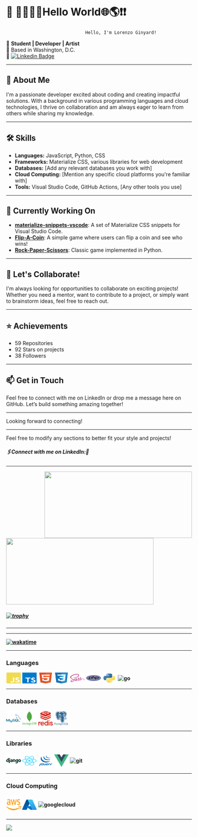 # 👋 👋🙋🏾‍♂️Hello World🌐🌎❗❗
                                  Hello, I'm Lorenzo Ginyard!

🌟 **Student | Developer | Artist**  
📍 Based in Washington, D.C.  
🔗 [![Linkedin Badge](https://img.shields.io/badge/-LinkedIn-0e76a8?style=flat-square&logo=Linkedin&logoColor=white)](https://wwwlinkedin.com/lorenzo-ginyard/)

---

## 🚀 About Me

I'm a passionate developer excited about coding and creating impactful solutions. With a background in various programming languages and cloud technologies, I thrive on collaboration and am always eager to learn from others while sharing my knowledge.

---

## 🛠️ Skills

- **Languages:** JavaScript, Python, CSS
- **Frameworks:** Materialize CSS, various libraries for web development
- **Databases:** [Add any relevant databases you work with]
- **Cloud Computing:** [Mention any specific cloud platforms you're familiar with]
- **Tools:** Visual Studio Code, GitHub Actions, [Any other tools you use]

---

## 🌱 Currently Working On

- **[materialize-snippets-vscode](https://github.com/lnginyard/materialize-snippets-vscode)**: A set of Materialize CSS snippets for Visual Studio Code.
- **[Flip-A-Coin](https://github.com/lnginyard/Flip-A-Coin)**: A simple game where users can flip a coin and see who wins!
- **[Rock-Paper-Scissors](https://github.com/lnginyard/Rock-Paper-Scissors)**: Classic game implemented in Python.

---

## 🤝 Let's Collaborate!

I'm always looking for opportunities to collaborate on exciting projects! Whether you need a mentor, want to contribute to a project, or simply want to brainstorm ideas, feel free to reach out.

---

## ⭐ Achievements

- 59 Repositories
- 92 Stars on projects
- 38 Followers

---

## 📫 Get in Touch

Feel free to connect with me on LinkedIn or drop me a message here on GitHub. Let’s build something amazing together!

---

Looking forward to connecting!

--- 

Feel free to modify any sections to better fit your style and projects!                                                     

##### <strong> 🖇Connect with me on LinkedIn:🔗 <strong>


*******

<div align="flex">
<img width="400m" height="180em" src="https://awesome-github-stats.azurewebsites.net/user-stats/lnginyard?cardType=github&theme=dark&Background=000000&Text=13DD02&Border=2800FF&Ring=FF300A&Title=FF0D18)](https://git.io/awesome-stats-card)"

<div align="right">
<img width="400em" height="180em" src="https://github-readme-stats.vercel.app/api/top-langs/?username=lnginyard&layout=compact&theme=chartreuse-dark&langs_count=8)](https://github.com/lnginyard/github-readme-stats)"
</div>
</div>

##### [![trophy](https://github-profile-trophy.vercel.app/?username=ryo-ma&theme=onedark)](https://github.com/ryo-ma/github-profile-trophy)

*******

<!--START_SECTION:waka-->
<!--END_SECTION:waka-->
 
***********
  
[![wakatime](https://wakatime.com/badge/user/4caeee3f-2c9d-47eb-905c-57af15c39a15/project/d982e9d9-a7f2-4f73-a80c-931a979a2389.svg)](https://wakatime.com/badge/user/4caeee3f-2c9d-47eb-905c-57af15c39a15/project/d982e9d9-a7f2-4f73-a80c-931a979a2389)
  
<break>

***************

### Languages

  <div style="display: inline_block">
  <img align="center" alt="javascript" height="30" width="40" src="https://raw.githubusercontent.com/devicons/devicon/master/icons/javascript/javascript-plain.svg">
  <img align="center" alt="typescript" height="30" width="40" src="https://raw.githubusercontent.com/devicons/devicon/master/icons/typescript/typescript-plain.svg">
  <img align="center" alt="html5" height="30" width="40" src="https://raw.githubusercontent.com/devicons/devicon/master/icons/html5/html5-original.svg">
  <img align="center" alt="css" height="30" width="40" src="https://raw.githubusercontent.com/devicons/devicon/master/icons/css3/css3-original.svg">
  <img align="center" alt="sass" height="30" width="40" src="https://raw.githubusercontent.com/devicons/devicon/master/icons/sass/sass-original.svg">
  <img align="center" alt="php" height="30" width="40" src="https://raw.githubusercontent.com/devicons/devicon/master/icons/php/php-original.svg">
  <img align="center" alt="python" height="30" width="40" src="https://raw.githubusercontent.com/devicons/devicon/master/icons/python/python-original.svg">
  <img align="center" alt="go" height="30" width="40" src="https://cdn.jsdelivr.net/gh/devicons/devicon/icons/go/go-original.svg">
  </div>
 
*************       

<break>
<break>

### Databases

<div style="display: inline_block">
  <img align="center" alt="mysql" height="40" width="40" src="https://raw.githubusercontent.com/devicons/devicon/master/icons/mysql/mysql-plain-wordmark.svg">
  <img align="center" alt="mongodb" height="40" width="40" src="https://raw.githubusercontent.com/devicons/devicon/master/icons/mongodb/mongodb-plain-wordmark.svg">
  <img align="center" alt="redis" height="40" width="40" src="https://raw.githubusercontent.com/devicons/devicon/master/icons/redis/redis-plain-wordmark.svg"
</div>
  <img align="center" alt="postgresql" height="40" width="40" src="https://raw.githubusercontent.com/devicons/devicon/master/icons/postgresql/postgresql-plain-wordmark.svg"> 
</div>
  
**********
  
<break>
<break>

### Libraries 

<div style="dispay: center">
<img align="center" alt="django" height="40" width="40" src="https://github.com/devicons/devicon/blob/master/icons/django/django-plain-wordmark.svg">
<img align="center" alt="react" height="30" width="40" src="https://raw.githubusercontent.com/devicons/devicon/master/icons/react/react-original.svg">
<img align="center" alt="jquery" height="30" width="40" src="https://raw.githubusercontent.com/devicons/devicon/master/icons/jquery/jquery-plain-wordmark.svg">
<img align="center" alt="vuejs" height="40" width="40" src="https://raw.githubusercontent.com/devicons/devicon/master/icons/vuejs/vuejs-original.svg">
<img align="center" alt="git" height="40" width="40" src="https://cdn.jsdelivr.net/gh/devicons/devicon/icons/git/git-original-wordmark.svg">
</div>  
  
***********
  
<break>
<break>

### Cloud Computing 

<div style="display: inline_block">
<img align="center" alt="amazonwebservices" height="50" width="40" src=https://raw.githubusercontent.com/devicons/devicon/master/icons/amazonwebservices/amazonwebservices-plain-wordmark.svg>
<img align="center" alt="azure" height="30" width="40" src="https://raw.githubusercontent.com/devicons/devicon/master/icons/azure/azure-original.svg">
<img align="center" alt="googlecloud" height="40" width="40" src="https://cdn.jsdelivr.net/gh/devicons/devicon/icons/googlecloud/googlecloud-original-wordmark.svg">         
</div>

********

<!--STARTS_HERE_QUOTE_README-->
<!--ENDS_HERE_QUOTE_README-->

  
[![](https://visitcount.itsvg.in/api?id=lnginyard&label=🔎👁Amount%20of🕵🏾‍🕵️%20peepers👀🔍%20&color=1&icon=0&pretty=true)](https://visitcount.itsvg.in)
 
